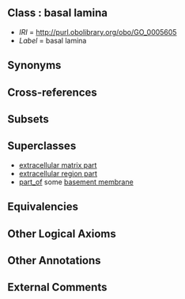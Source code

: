 
## Class : basal lamina

 * *IRI* = http://purl.obolibrary.org/obo/GO_0005605
 * *Label* = basal lamina

## Synonyms


## Cross-references


## Subsets


## Superclasses

 * [extracellular matrix part](../../GO/20/GO_0044420.md)
 * [extracellular region part](../../GO/21/GO_0044421.md)
 * [part_of](../../BFO/50/BFO_0000050.md) some [basement membrane](../../GO/04/GO_0005604.md)

## Equivalencies


## Other Logical Axioms


## Other Annotations


## External Comments

